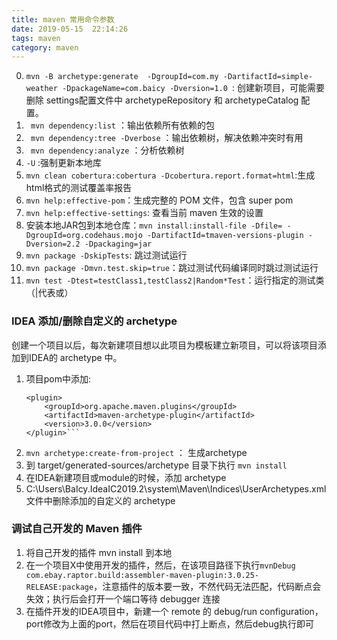 ```yaml
---
title: maven 常用命令参数
date: 2019-05-15  22:14:26
tags: maven          
category: maven
---
```

0. `mvn -B archetype:generate  -DgroupId=com.my -DartifactId=simple-weather -DpackageName=com.baicy -Dversion=1.0 `: 创建新项目，可能需要删除 settings配置文件中 archetypeRepository 和 archetypeCatalog 配置。 
2. ` mvn dependency:list` ：输出依赖所有依赖的包
3. ` mvn dependency:tree -Dverbose` ：输出依赖树，解决依赖冲突时有用
4. ` mvn dependency:analyze` ：分析依赖树
5. `-U` :强制更新本地库
6. `mvn clean cobertura:cobertura -Dcobertura.report.format=html`:生成html格式的测试覆盖率报告
7. `mvn help:effective-pom`：生成完整的 POM 文件，包含 super pom
8. `mvn help:effective-settings`: 查看当前 maven 生效的设置
9. 安装本地JAR包到本地仓库：`mvn install:install-file -Dfile= -DgroupId=org.codehaus.mojo -DartifactId=tmaven-versions-plugin -Dversion=2.2 -Dpackaging=jar`
10. `mvn package -DskipTests`: 跳过测试运行
11. `mvn package -Dmvn.test.skip=true`：跳过测试代码编译同时跳过测试运行
12. `mvn test -Dtest=testClass1,testClass2|Random*Test`：运行指定的测试类（|代表或）

### IDEA 添加/删除自定义的 archetype
创建一个项目以后，每次新建项目想以此项目为模板建立新项目，可以将该项目添加到IDEA的 archetype 中。

1. 项目pom中添加:
    ``` 
    <plugin>
        <groupId>org.apache.maven.plugins</groupId>
        <artifactId>maven-archetype-plugin</artifactId>
        <version>3.0.0</version>
    </plugin>```
2. `mvn archetype:create-from-project` ： 生成archetype
3. 到 target/generated-sources/archetype 目录下执行 `mvn install`
4. 在IDEA新建项目或module的时候，添加 archetype
5. C:\Users\BaIcy\.IdeaIC2019.2\system\Maven\Indices\UserArchetypes.xml 文件中删除添加的自定义的 archetype

### 调试自己开发的 Maven 插件
1. 将自己开发的插件 mvn install 到本地
2. 在一个项目X中使用开发的插件，然后，在该项目路径下执行`mvnDebug com.ebay.raptor.build:assembler-maven-plugin:3.0.25-RELEASE:package`，注意插件的版本要一致，不然代码无法匹配，代码断点会失效；执行后会打开一个端口等待 debugger 连接 
3. 在插件开发的IDEA项目中，新建一个 remote 的 debug/run configuration，port修改为上面的port，然后在项目代码中打上断点，然后debug执行即可
